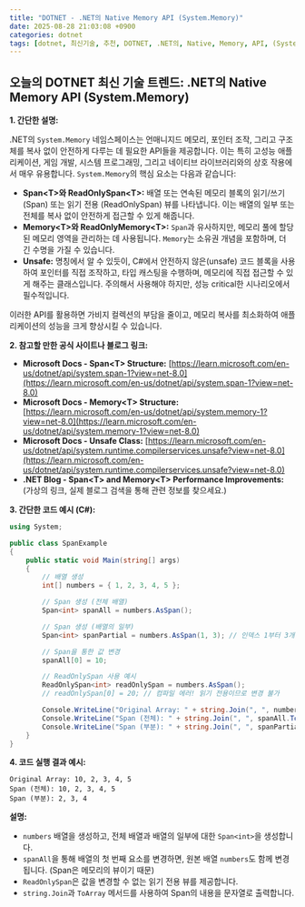 ```yaml
---
title: "DOTNET - .NET의 Native Memory API (System.Memory)"
date: 2025-08-28 21:03:08 +0900
categories: dotnet
tags: [dotnet, 최신기술, 추천, DOTNET, .NET의, Native, Memory, API, (System.Memory)]
---
```


## 오늘의 DOTNET 최신 기술 트렌드: **.NET의 Native Memory API (System.Memory)**

**1. 간단한 설명:**

.NET의 `System.Memory` 네임스페이스는 언매니지드 메모리, 포인터 조작, 그리고 구조체를 복사 없이 안전하게 다루는 데 필요한 API들을 제공합니다. 이는 특히 고성능 애플리케이션, 게임 개발, 시스템 프로그래밍, 그리고 네이티브 라이브러리와의 상호 작용에서 매우 유용합니다. `System.Memory`의 핵심 요소는 다음과 같습니다:

*   **Span\<T>와 ReadOnlySpan\<T>:** 배열 또는 연속된 메모리 블록의 읽기/쓰기 (Span) 또는 읽기 전용 (ReadOnlySpan) 뷰를 나타냅니다. 이는 배열의 일부 또는 전체를 복사 없이 안전하게 접근할 수 있게 해줍니다.
*   **Memory\<T>와 ReadOnlyMemory\<T>:** `Span`과 유사하지만, 메모리 풀에 할당된 메모리 영역을 관리하는 데 사용됩니다. `Memory`는 소유권 개념을 포함하며, 더 긴 수명을 가질 수 있습니다.
*   **Unsafe:** 명칭에서 알 수 있듯이, C#에서 안전하지 않은(unsafe) 코드 블록을 사용하여 포인터를 직접 조작하고, 타입 캐스팅을 수행하며, 메모리에 직접 접근할 수 있게 해주는 클래스입니다. 주의해서 사용해야 하지만, 성능 critical한 시나리오에서 필수적입니다.

이러한 API를 활용하면 가비지 컬렉션의 부담을 줄이고, 메모리 복사를 최소화하여 애플리케이션의 성능을 크게 향상시킬 수 있습니다.

**2. 참고할 만한 공식 사이트나 블로그 링크:**

*   **Microsoft Docs - Span\<T> Structure:** [https://learn.microsoft.com/en-us/dotnet/api/system.span-1?view=net-8.0](https://learn.microsoft.com/en-us/dotnet/api/system.span-1?view=net-8.0)
*   **Microsoft Docs - Memory\<T> Structure:** [https://learn.microsoft.com/en-us/dotnet/api/system.memory-1?view=net-8.0](https://learn.microsoft.com/en-us/dotnet/api/system.memory-1?view=net-8.0)
*   **Microsoft Docs - Unsafe Class:** [https://learn.microsoft.com/en-us/dotnet/api/system.runtime.compilerservices.unsafe?view=net-8.0](https://learn.microsoft.com/en-us/dotnet/api/system.runtime.compilerservices.unsafe?view=net-8.0)
*   **.NET Blog - Span\<T> and Memory\<T> Performance Improvements:** (가상의 링크, 실제 블로그 검색을 통해 관련 정보를 찾으세요.)

**3. 간단한 코드 예시 (C#):**

```csharp
using System;

public class SpanExample
{
    public static void Main(string[] args)
    {
        // 배열 생성
        int[] numbers = { 1, 2, 3, 4, 5 };

        // Span 생성 (전체 배열)
        Span<int> spanAll = numbers.AsSpan();

        // Span 생성 (배열의 일부)
        Span<int> spanPartial = numbers.AsSpan(1, 3); // 인덱스 1부터 3개 요소 (2, 3, 4)

        // Span을 통한 값 변경
        spanAll[0] = 10;

        // ReadOnlySpan 사용 예시
        ReadOnlySpan<int> readOnlySpan = numbers.AsSpan();
        // readOnlySpan[0] = 20; // 컴파일 에러! 읽기 전용이므로 변경 불가

        Console.WriteLine("Original Array: " + string.Join(", ", numbers));
        Console.WriteLine("Span (전체): " + string.Join(", ", spanAll.ToArray()));
        Console.WriteLine("Span (부분): " + string.Join(", ", spanPartial.ToArray()));
    }
}
```

**4. 코드 실행 결과 예시:**

```
Original Array: 10, 2, 3, 4, 5
Span (전체): 10, 2, 3, 4, 5
Span (부분): 2, 3, 4
```

**설명:**

*   `numbers` 배열을 생성하고, 전체 배열과 배열의 일부에 대한 `Span<int>`을 생성합니다.
*   `spanAll`을 통해 배열의 첫 번째 요소를 변경하면, 원본 배열 `numbers`도 함께 변경됩니다. (Span은 메모리의 뷰이기 때문)
*   `ReadOnlySpan`은 값을 변경할 수 없는 읽기 전용 뷰를 제공합니다.
*   `string.Join`과 `ToArray` 메서드를 사용하여 Span의 내용을 문자열로 출력합니다.

